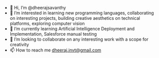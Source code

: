 - 👋 Hi, I’m @dheerajsavanthy
- 👀 I’m interested in learning new programming languages, collaborating on interesting projects, building creative aesthetics on technical platforms, exploring computer vision
- 🌱 I’m currently learning Artificial Intelligence Deployment and Implementation, Salesforce manual testing
- 💞️ I’m looking to collaborate on any interesting work with a scope for creativity
- 📫 How to reach me dheeraj.invt@gmail.com

<!---
dheerajsavanthy/dheerajsavanthy is a ✨ special ✨ repository because its `README.md` (this file) appears on your GitHub profile.
You can click the Preview link to take a look at your changes.
--->
